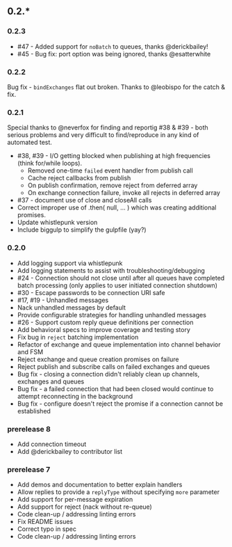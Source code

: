 ## 0.2.*

### 0.2.3
 * #47 - Added support for `noBatch` to queues, thanks @derickbailey!
 * #45 - Bug fix: port option was being ignored, thanks @esatterwhite

### 0.2.2
Bug fix - `bindExchanges` flat out broken. Thanks to @leobispo for the catch & fix.

### 0.2.1

Special thanks to @neverfox for finding and reportig #38 & #39 - both serious problems and very difficult to find/reproduce in any kind of automated test.

 * #38, #39 - I/O getting blocked when publishing at high frequencies (think for/while loops).
 	* Removed one-time `failed` event handler from publish call
 	* Cache reject callbacks from publish
 	* On publish confirmation, remove reject from deferred array
 	* On exchange connection failure, invoke all rejects in deferred array
 * #37 - document use of close and closeAll calls
 * Correct improper use of .then( null, ... ) which was creating additional promises.
 * Update whistlepunk version
 * Include biggulp to simplify the gulpfile (yay?)

### 0.2.0

 * Add logging support via whistlepunk
 * Add logging statements to assist with troubleshooting/debugging
 * #24 - Connection should not close until after all queues have completed batch processing (only applies to user initiated connection shutdown)
 * #30 - Escape passwords to be connection URI safe
 * #17, #19 - Unhandled messages
  * Nack unhandled messages by default
  * Provide configurable strategies for handling unhandled messages
 * #26 - Support custom reply queue definitions per connection
 * Add behavioral specs to improve coverage and testing story
 * Fix bug in `reject` batching implementation
 * Refactor of exchange and queue implementation into channel behavior and FSM
 * Reject exchange and queue creation promises on failure
 * Reject publish and subscribe calls on failed exchanges and queues
 * Bug fix - closing a connection didn't reliably clean up channels, exchanges and queues
 * Bug fix - a failed connection that had been closed would continue to attempt reconnecting in the background
 * Bug fix - configure doesn't reject the promise if a connection cannot be established

### prerelease 8
 * Add connection timeout
 * Add @derickbailey to contributor list

### prerelease 7
 * Add demos and documentation to better explain handlers
 * Allow replies to provide a `replyType` without specifying `more` parameter
 * Add support for per-message expiration
 * Add support for reject (nack without re-queue)
 * Code clean-up / addressing linting errors
 * Fix README issues
 * Correct typo in spec
 * Code clean-up / addressing linting errors
